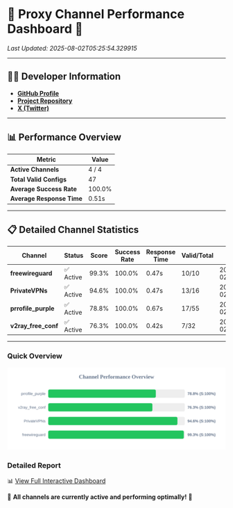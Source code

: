 # 🌟 Proxy Channel Performance Dashboard 🌟

_Last Updated: 2025-08-02T05:25:54.329915_

---

## 👩‍💻 Developer Information

- **[GitHub Profile](https://github.com/4n0nymou3)**  
- **[Project Repository](https://github.com/4n0nymou3/multi-proxy-config-fetcher)**  
- **[X (Twitter)](https://x.com/4n0nymou3)**  

---

## 📊 Performance Overview

| Metric                | Value       |
|-----------------------|-------------|
| **Active Channels**   | 4 / 4       |
| **Total Valid Configs** | 47          |
| **Average Success Rate** | 100.0%      |
| **Average Response Time** | 0.51s       |

---

## 📋 Detailed Channel Statistics

| Channel          | Status     | Score  | Success Rate | Response Time | Valid/Total | Last Success               |
|------------------|------------|--------|--------------|---------------|-------------|----------------------------|
| **freewireguard**  | ✅ Active  | 99.3%  | 100.0% | 0.47s         | 10/10       | 2025-08-02T05:25:54.328165 |
| **PrivateVPNs**  | ✅ Active  | 94.6%  | 100.0% | 0.47s         | 13/16       | 2025-08-02T05:25:53.833050 |
| **prrofile_purple**  | ✅ Active  | 78.8%  | 100.0% | 0.67s         | 17/55       | 2025-08-02T05:25:52.862015 |
| **v2ray_free_conf**  | ✅ Active  | 76.3%  | 100.0% | 0.42s         | 7/32       | 2025-08-02T05:25:53.323282 |

---

### Quick Overview
<div align="center">
  <a href="https://raw.githubusercontent.com/nullluser/NullRepo/refs/heads/main/assets/channel_stats_chart.svg">
    <img src="https://raw.githubusercontent.com/nullluser/NullRepo/refs/heads/main/assets/channel_stats_chart.svg" alt="Source Performance Statistics" width="800">
  </a>
</div>

### Detailed Report
📊 [View Full Interactive Dashboard](https://htmlpreview.github.io/?https://github.com/nullluser/NullRepo/blob/main/assets/performance_report.html)

🎉 **All channels are currently active and performing optimally!** 🎉
